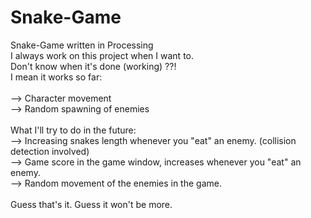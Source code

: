 # Snake-Game
Snake-Game written in Processing\
I always work on this project when I want to.\
Don't know when it's done (working) ??!\
I mean it works so far:\
\
--> Character movement\
--> Random spawning of enemies\
\
What I'll try to do in the future:\
--> Increasing snakes length whenever you "eat" an enemy. (collision detection involved)\
--> Game score in the game window, increases whenever you "eat" an enemy.\
--> Random movement of the enemies in the game.
\
\
Guess that's it. Guess it won't be more.
